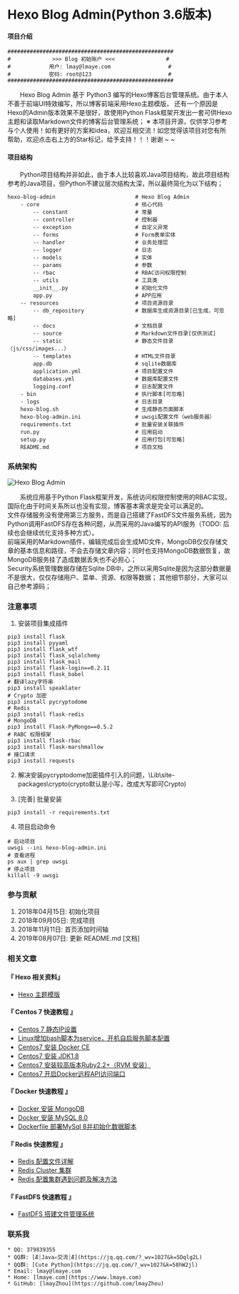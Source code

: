 # Hexo Blog Admin(Python 3.6版本)

#### 项目介绍

```text
####################################################
#             >>> Blog 初始账户 <<<                #
#            用户: lmay@lmaye.com                  #
#            密码: root@123                        #
####################################################
```
&emsp;&emsp;Hexo Blog Admin 基于 Python3 编写的Hexo博客后台管理系统。由于本人不善于前端UI特效编写，所以博客前端采用Hexo主题模版，
还有一个原因是Hexo的Admin版本效果不是很好，故使用Python Flask框架开发出一套可供Hexo主题和读取Markdown文件的博客后台管理系统；
※ 本项目开源，仅供学习参考与个人使用！如有更好的方案和idea，欢迎互相交流！如您觉得该项目对您有所帮助，欢迎点击右上方的Star标记，给予支持！！！谢谢 ~ ~

#### 项目结构
&emsp;&emsp;Python项目结构并非如此，由于本人比较喜欢Java项目结构，故此项目结构参考的Java项目，但Python不建议层次结构太深，所以最终简化为以下结构；

    hexo-blog-admin                         # Hexo Blog Admin
        - core                              # 核心代码
            -- constant                     # 常量
            -- controller                   # 控制器
            -- exception                    # 自定义异常
            -- forms                        # Form表单实体
            -- handler                      # 业务处理层
            -- logger                       # 日志
            -- models                       # 实体
            -- params                       # 参数
            -- rbac                         # RBAC访问权限控制
            -- utils                        # 工具类
            __init__.py                     # 初始化文件
            app.py                          # APP应用
        -- resources                        # 项目资源目录
            -- db_repository                # 数据库生成资源目录[已生成，可忽略]
            -- docs                         # 文档目录
            -- source                       # Markdown文件目录[仅供测试]
            -- static                       # 静态文件目录（js/css/images...）
            -- templates                    # HTML文件目录
            app.db                          # sqlite数据库
            application.yml                 # 项目配置文件
            databases.yml                   # 数据库配置文件
            logging.conf                    # 日志配置文件
        - bin                               # 执行脚本[可忽略]
        - logs                              # 日志目录
        hexo-blog.sh                        # 生成静态页面脚本
        hexo-blog-admin.ini                 # uwsgi配置文件（web服务器）
        requirements.txt                    # 批量安装关联插件
        run.py                              # 应用启动
        setup.py                            # 应用打包[可忽略]
        README.md                           # 项目文档

### 系统架构
![Hexo Blog Admin](https://www.lmaye.com/group1/M00/00/00/CmiBTl1K9TKAYEd8AACaQc7nGPU158.png "Hexo Blog Admin")

&emsp;&emsp;系统应用基于Python Flask框架开发，系统访问权限控制使用的RBAC实现，国际化由于时间关系所以也没有实现，博客基本需求是完全可以满足的。   
文件存储服务没有使用第三方服务，而是自己搭建了FastDFS文件服务系统，因为Python调用FastDFS存在各种问题，从而采用的Java编写的API服务（TODO: 后续也会继续优化支持多种方式）。   
前端采用的Markdown插件，编辑完成后会生成MD文件，MongoDB仅仅存储文章的基本信息和路径，不会去存储文章内容；同时也支持MongoDB数据恢复，故MongoDB服务挂了造成数据丢失也不必担心；   
Security系统管理数据存储在Sqlite DB中，之所以采用Sqlite是因为这部分数据量不是很大，仅仅存储用户、菜单、资源、权限等数据；
其他细节部分，大家可以自己参考源码；

### 注意事项
   1. 安装项目集成插件
```shell
pip3 install flask
pip3 install pyyaml
pip3 install flask_wtf
pip3 install flask_sqlalchemy
pip3 install flask_mail
pip3 install flask-login==0.2.11
pip3 install flask_babel
# 翻译lazy字符串
pip3 install speaklater
# Crypto 加密
pip3 install pycryptodome
# Redis
pip3 install flask-redis
# MongoDB
pip3 install Flask-PyMongo==0.5.2
# RABC 权限框架
pip3 install flask-rbac
pip3 install flask-marshmallow
# 接口请求
pip3 install requests
```
   
   2. 解决安装pycryptodome加密插件引入的问题，\Lib\site-packages\crypto(crypto默认是小写，改成大写即可Crypto)
   
   3. [完善] 批量安装
```shell
pip3 install -r requirements.txt
```
   
   4. 项目启动命令
```shell
# 启动项目
uwsgi --ini hexo-blog-admin.ini
# 查看进程
ps aux | grep uwsgi
# 停止项目
killall -9 uwsgi
```

### 参与贡献
1. 2018年04月15日: 初始化项目
2. 2018年09月05日: 完成项目
3. 2018年11月11日: 首页添加时间轴
4. 2019年08月07日: 更新 README.md [文档]

### 相关文章
#### 『 Hexo 相关资料』
- [Hexo 主题模版](https://hexo.io/)

#### 『 Centos 7 快速教程 』
- [Centos 7 静态IP设置](https://www.lmaye.com/2017/12/22/20180809103359/)
- [Linux增加bash脚本为service，开机自启服务脚本配置](https://www.lmaye.com/2017/12/23/20180809103413/)
- [Centos7 安装 Docker CE](hhttps://www.lmaye.com/2019/04/28/20190428183357/)
- [Centos7 安装 JDK1.8](https://www.lmaye.com/2019/04/29/20190429005630/)
- [Centos7 安装较高版本Ruby2.2+（RVM 安装）](https://www.lmaye.com/2019/01/24/20190124223042/)
- [Centos7 开启Docker远程API访问端口](https://www.lmaye.com/2019/06/04/20190604230713/)

#### 『 Docker 快速教程 』
- [Docker 安装 MongoDB](https://www.lmaye.com/2019/05/06/20190506232452/)
- [Docker 安装 MySQL 8.0](https://www.lmaye.com/2019/05/22/20190522162930/)
- [Dockerfile 部署MySql 8并初始化数据脚本](https://www.lmaye.com/2019/06/02/20190602133656/)

#### 『 Redis 快速教程 』
- [Redis 配置文件详解](https://www.lmaye.com/2018/09/06/20180906002632/)
- [Redis Cluster 集群](https://www.lmaye.com/2019/01/24/20190124212849/)
- [Redis 配置集群遇到问题及解决方法](https://www.lmaye.com/2019/01/24/20190124223656/)

#### 『 FastDFS 快速教程 』
- [FastDFS 搭建文件管理系统](https://www.cnblogs.com/chiangchou/p/fastdfs.html)

### 联系我
    * QQ: 379839355
    * QQ群: [Æ┊Java✍交流┊Æ](https://jq.qq.com/?_wv=1027&k=5Dqlg2L)
    * QQ群: [Cute Python](https://jq.qq.com/?_wv=1027&k=58hW2jl)
    * Email: lmay@lmaye.com
    * Home: [lmaye.com](https://www.lmaye.com)
    * GitHub: [lmayZhou](https://github.com/lmayZhou)
